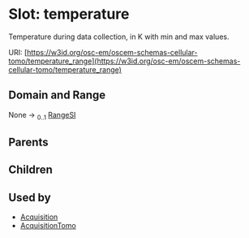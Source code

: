 
# Slot: temperature

Temperature during data collection, in K with min and max values.

URI: [https://w3id.org/osc-em/oscem-schemas-cellular-tomo/temperature_range](https://w3id.org/osc-em/oscem-schemas-cellular-tomo/temperature_range)


## Domain and Range

None &#8594;  <sub>0..1</sub> [RangeSI](RangeSI.md)

## Parents


## Children


## Used by

 * [Acquisition](Acquisition.md)
 * [AcquisitionTomo](AcquisitionTomo.md)
